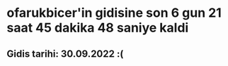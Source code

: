 # ofarukbicer'in gidisine son 6 gun 21 saat 45 dakika 48 saniye kaldi

## Gidis tarihi: 30.09.2022 :(